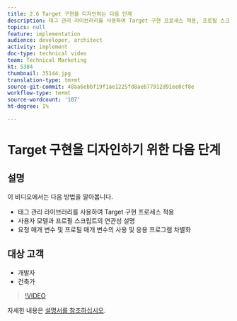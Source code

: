 ```yaml
---
title: 2.6 Target 구현을 디자인하는 다음 단계
description: 태그 관리 라이브러리를 사용하여 Target 구현 프로세스 적용, 프로필 스크립트의 연관성 설명, 요청 매개 변수의 사용 및 응용 프로그램 차별화, 프로필 매개 변수
topics: null
feature: implementation
audience: developer, architect
activity: implement
doc-type: technical video
team: Technical Marketing
kt: 5384
thumbnail: 35144.jpg
translation-type: tm+mt
source-git-commit: 48aa6ebbf19f1ae1225fd8aeb77912d91ee0cf8e
workflow-type: tm+mt
source-wordcount: '107'
ht-degree: 1%

---
```



# Target 구현을 디자인하기 위한 다음 단계

## 설명

이 비디오에서는 다음 방법을 알아봅니다.

* 태그 관리 라이브러리를 사용하여 Target 구현 프로세스 적용
* 사용자 모델과 프로필 스크립트의 연관성 설명
* 요청 매개 변수 및 프로필 매개 변수의 사용 및 응용 프로그램 차별화

## 대상 고객

* 개발자
* 건축가

>[!VIDEO](https://video.tv.adobe.com/v/35144/?quality=12)

자세한 내용은 [설명서를 참조하십시오](https://docs.adobe.com/content/help/en/target/using/implement-target/implementing-target.html).
